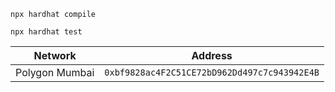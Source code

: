 `npx hardhat compile`

`npx hardhat test`

| Network | Address |
| ------- | ------- |
| Polygon Mumbai | `0xbf9828ac4F2C51CE72bD962Dd497c7c943942E4B`